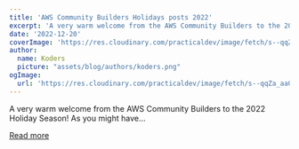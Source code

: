 ```yaml
---
title: 'AWS Community Builders Holidays posts 2022'
excerpt: 'A very warm welcome from the AWS Community Builders to the 2022 Holiday Season!  As you might have...'
date: '2022-12-20'
coverImage: 'https://res.cloudinary.com/practicaldev/image/fetch/s--qqZa_aa0--/c_imagga_scale,f_auto,fl_progressive,h_420,q_auto,w_1000/https://dev-to-uploads.s3.amazonaws.com/uploads/articles/aswtm41e9dp1psrtnvze.png'
author:
  name: Koders
  picture: "assets/blog/authors/koders.png"
ogImage:
  url: 'https://res.cloudinary.com/practicaldev/image/fetch/s--qqZa_aa0--/c_imagga_scale,f_auto,fl_progressive,h_420,q_auto,w_1000/https://dev-to-uploads.s3.amazonaws.com/uploads/articles/aswtm41e9dp1psrtnvze.png'
---
```


A very warm welcome from the AWS Community Builders to the 2022 Holiday Season!  As you might have...

[Read more](https://dev.to/aws-builders/aws-community-builders-holidays-posts-2022-397h)
